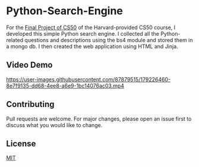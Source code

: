 # Python-Search-Engine

For the [Final Project of CS50](https://cs50.harvard.edu/x/2022/) of the Harvard-provided CS50 course, I developed this simple Python search engine. I collected all the Python-related questions and descriptions using the bs4 module and stored them in a mongo db. I then created the web application using HTML and Jinja.

## Video Demo


https://user-images.githubusercontent.com/87879515/179226460-8e7f9135-dd68-4ee8-a6e9-1bc14076ac03.mp4






## Contributing
Pull requests are welcome. For major changes, please open an issue first to discuss what you would like to change.


## License
[MIT](https://choosealicense.com/licenses/mit/)
